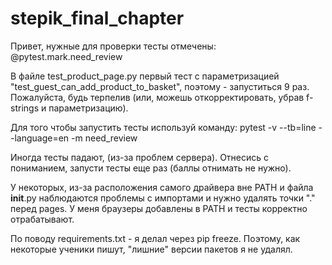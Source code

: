 # stepik_final_chapter

Привет, нужные для проверки тесты отмечены:
@pytest.mark.need_review

В файле test_product_page.py первый тест с параметризацией "test_guest_can_add_product_to_basket", поэтому - запуститься 9 раз. Пожалуйста, будь терпелив (или, можешь откорректировать, убрав f-strings и параметризацию).

Для того чтобы запустить тесты используй команду:
pytest -v --tb=line --language=en -m need_review

Иногда тесты падают, (из-за проблем сервера). Отнесись с пониманием, запусти тесты еще раз (баллы отнимать не нужно).

У некоторых, из-за расположения самого драйвера вне PATH и файла __init__.py наблюдаются проблемы c импортами и нужно удалять точки "." перед pages. У меня браузеры добавлены в PATH и тесты корректно отрабатывают.

По поводу requirements.txt - я делал через pip freeze. Поэтому, как некоторые ученики пишут, "лишние" версии пакетов я не удалял.
